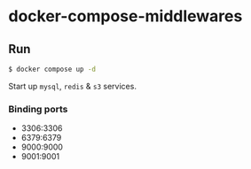 # docker-compose-middlewares

## Run

```bash
$ docker compose up -d
```

Start up `mysql`, `redis` & `s3`  services.

### Binding ports

- 3306:3306
- 6379:6379
- 9000:9000
- 9001:9001
